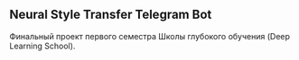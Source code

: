 ## Neural Style Transfer Telegram Bot
Финальный проект первого семестра Школы глубокого обучения (Deep Learning School).
